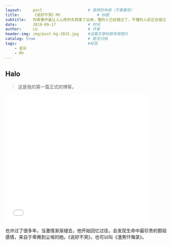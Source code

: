 ```yaml
---
layout:     post   				    # 使用的布局（不需要改）
title:      《说好不哭》MV				# 标题 
subtitle:   将青春中最让人心疼的东西拿了出来，懂的人已经错过了，不懂的人却正在错过...... #副标题
date:       2019-09-17 				# 时间
author:     LG 						# 作者
header-img: img/post-bg-2015.jpg 	#这篇文章标题背景图片
catalog: true 						# 是否归档
tags:								#标签
    - 音乐
    - MV
---
```


## Halo
>这是我的第一篇正式的博客。
<iframe 
   width="450" height="400"  src="//player.bilibili.com/player.html?aid=68011599&cid=117883023&page=1"  
   frameborder="0"  allowfullscreen="true"> 
</iframe>

也许过了很多年，当激情渐渐褪去，他开始回忆过往，会发现生命中最珍贵的那段感情，来自于卑微到尘埃的她。《说好不哭》，也可以叫《渣男忏悔录》。
